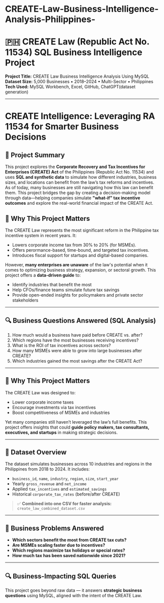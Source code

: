 # CREATE-Law-Business-Intelligence-Analysis-Philippines-

# 🇵🇭 CREATE Law (Republic Act No. 11534) SQL Business Intelligence Project

**Project Title:** CREATE Law Business Intelligence Analysis Using MySQL  
**Dataset Size:** 5,000 Businesses • 2018–2024 • Multi-Sector • Philippines  
**Tech Used:** MySQL Workbench, Excel, GitHub, ChatGPT(dataset generation)

---

# CREATE Intelligence: Leveraging RA 11534 for Smarter Business Decisions
## 🧠 Project Summary
This project explores the **Corporate Recovery and Tax Incentives for Enterprises (CREATE) Act** of the Philippines (Republic Act No. 11534) and uses **SQL and synthetic data** to simulate how different industries, business sizes, and locations can benefit from the law’s tax reforms and incentives.
As of today, many businesses are still navigating how this law can benefit them. This project bridges the gap by creating a decision-making model through data—helping companies simulate **"what-if" tax incentive outcomes** and explore the real-world financial impact of the CREATE Act.

## 📌 Why This Project Matters
The CREATE Law represents the most significant reform in the Philippine tax incentive system in recent years. It:
- Lowers corporate income tax from 30% to 20% (for MSMEs).
- Offers perormance-based, time-bound, and targeted tax incentives.
- Introduces fiscal support for startups and digital-based companies.

However, **many enterprises are unaware** of the law's potential when it comes to optimizing business strategy, expansion, or sectoral growth. This project offers a **data-driven guide** to:
- Identify industries that benefit the most
- Help CFOs/finance teams simulate future tax savings
- Provide open-ended insights for policymakers and private sector stakeholders
---
## 🔍 Business Questions Answered (SQL Analysis)
1. How much would a business have paid before CREATE vs. after?
2. Which regions have the most businesses receiving incentives?
3. What is the ROI of tax incentives across sectors?
4. How many MSMEs were able to grow into large businesses after CREATE?
5. Which industries gained the most savings after the CREATE Act?

---

## 🏢 Why This Project Matters

The CREATE Law was designed to:
- Lower corporate income taxes
- Encourage investments via tax incentives
- Boost competitiveness of MSMEs and industries

Yet many companies still haven’t leveraged the law’s full benefits. This project offers insights that could **guide policy makers, tax consultants, executives, and startups** in making strategic decisions.

---

## 📂 Dataset Overview

The dataset simulates businesses across 10 industries and regions in the Philippines from 2018 to 2024. It includes:

- `business_id`, `name`, `industry`, `region`, `size`, `start_year`
- Yearly `gross_revenue` and `net_income`
- Applied `tax_incentives` and `estimated_savings`
- Historical `corporate_tax_rates` (before/after CREATE)

> ✅ **Combined into one CSV for faster analysis:** `create_law_combined_dataset.csv`

---

## 🎯 Business Problems Answered

- **Which sectors benefit the most from CREATE tax cuts?**
- **Are MSMEs scaling faster due to incentives?**
- **Which regions maximize tax holidays or special rates?**
- **How much tax has been saved nationwide since 2021?**

---

## 🔍 Business-Impacting SQL Queries

This project goes beyond raw data — it answers **strategic business questions** using MySQL, aligned with the intent of the CREATE Law.

